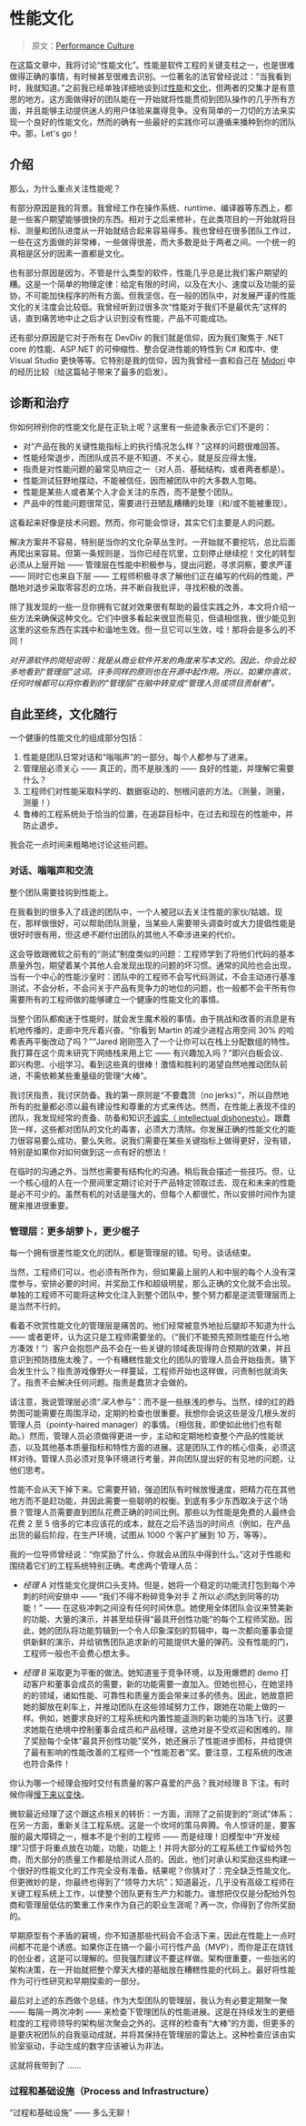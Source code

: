 # 性能文化

> 原文：[Performance Culture](http://joeduffyblog.com/2016/04/10/performance-culture/)

在这篇文章中，我将讨论“性能文化”。性能是软件工程的关键支柱之一，也是很难做得正确的事情，有时候甚至很难去识别。一位著名的法官曾经说过：“当我看到时，我就知道。”之前我已经单独详细地谈到过[性能](http://joeduffyblog.com/2010/09/06/the-premature-optimization-is-evil-myth/)和[文化](http://joeduffyblog.com/2013/02/17/software-leadership-series/)，但两者的交集才是有意思的地方。这方面做得好的团队能在一开始就将性能贯彻到团队操作的几乎所有方面，并且能够主动提供迷人的用户体验来赢得竞争。没有简单的一刀切的方法来实现一个良好的性能文化，然而的确有一些最好的实践你可以遵循来播种到你的团队中。那，Let's go！

## 介绍

那么，为什么重点关注性能呢？

有部分原因是我的背景。我曾经工作在操作系统、runtime、编译器等东西上，都是一些客户期望能够很快的东西。相对于之后来修补，在此类项目的一开始就将目标、测量和团队进度从一开始就结合起来容易得多。我也曾经在很多团队工作过，一些在这方面做的非常棒，一些做得很差，而大多数是处于两者之间。一个统一的真相是区分的因素一直都是文化。

也有部分原因是因为，不管是什么类型的软件，性能几乎总是比我们客户期望的糟。这是一个简单的物理定律：给定有限的时间，以及在大小、速度以及功能的妥协，不可能加快程序的所有方面。但我坚信，在一般的团队中，对发展严谨的性能文化的关注度会比较低。我曾经听到过很多次“性能对于我们不是最优先”这样的话，直到痛苦地中止之后才认识到没有性能，产品不可能成功。

还有部分原因是它对于所有在 DevDiv 的我们就是信仰，因为我们聚焦于 .NET core 的性能、ASP.NET 的可伸缩性、整合促进性能的特性到 C# 和库中、使 Visual Studio 更快等等。它特别是我的信仰，因为我曾经一直和自己在 [Midori](./README.md) 中的经历比较（给这篇帖子带来了最多的启发）。

## 诊断和治疗

你如何辨别你的性能文化是在正轨上呢？这里有一些迹象表示它们不是的：

* 对“产品在我的关键性能指标上的执行情况怎么样？”这样的问题很难回答。
* 性能经常退步，而团队成员不是不知道、不关心，就是反应得太慢。
* 指责是对性能问题的最常见响应之一（对人员、基础结构，或者两者都是）。
* 性能测试狂野地摆动，不能被信任，因而被团队中的大多数人忽略。
* 性能是某些人或者某个人才会关注的东西，而不是整个团队。
* 产品中的性能问题很常见，需要进行丑陋乱糟糟的处理（和/或不能被重现）。

这看起来好像是技术问题。然而，你可能会惊讶，其实它们主要是人的问题。

解决方案并不容易，特别是当你的文化杂草丛生时。一开始就不要挖坑，总比后面再爬出来容易。但第一条规则是，当你已经在坑里，立刻停止继续挖！文化的转型必须从上层开始 —— 管理层在性能中积极参与，提出问题，寻求洞察，要求严谨 —— 同时它也来自下层 —— 工程师积极寻求了解他们正在编写的代码的性能，严酷地对退步采取零容忍的立场，并不断自我批评，寻找积极的改善。

除了我发现的一些一旦你拥有它就对效果很有帮助的最佳实践之外，本文将介绍一些方法来确保这种文化。它们中很多看起来很显而易见，但请相信我，很少能见到这里的这些东西在实践中和谐地生效。但一旦它可以生效，哇！那将会是多么的不同！

*对开源软件的简短说明：我是从商业软件开发的角度来写本文的。因此，你会比较多地看到“管理层”这词。许多同样的原则也在开源中起作用。所以，如果你喜欢，任何时候都可以将你看到的“管理层”在脑中转变成“管理人员或项目贡献者”。*

## 自此至终，文化随行

一个健康的性能文化的组成部分包括：

1. 性能是团队日常对话和“嗡嗡声”的一部分。每个人都参与了进来。
2. 管理层必须关心 —— 真正的，而不是肤浅的 —— 良好的性能，并理解它需要什么？
3. 工程师们对性能采取科学的、数据驱动的、刨根问底的方法。（测量，测量，测量！）
4. 鲁棒的工程系统处于恰当的位置，在追踪目标中，在过去和现在的性能中，并防止退步。

我会花一点时间来粗略地讨论这些问题。

### 对话、嗡嗡声和交流

整个团队需要挂钩到性能上。

在我看到的很多入了歧途的团队中，一个人被冠以去关注性能的家伙/姑娘。现在，那样做很好，可以帮助团队测量，当某些人需要带头调查时或大力提倡性能是很好时很有用，但这*绝不能*付出团队的其他人不牵涉进来的代价。

这会导致跟微软之前有的“测试”制度类似的问题：工程师学到了将他们代码的基本质量外包，期望着某个其他人会发现出现的问题的坏习惯。通常的风险也会出现，当有一个中心的性能沙皇时：团队中的工程师不会写代码测试，不会主动进行基准测试，不会分析，不会问关于产品有竞争力的地位的问题，也一般都不会干所有你需要所有的工程师做的能够建立一个健康的性能文化的事情。

当整个团队都痴迷于性能时，就会发生魔术般的事情。由于挑战和改善的消息是有机地传播的，走廊中充斥着兴奋。“你看到 Martin 的减少进程占用空间 30% 的哈希表再平衡改动了吗？”“Jared 刚刚签入了一个让你可以在栈上分配数组的特性。我打算在这个周末研究下网络栈来用上它 —— 有兴趣加入吗？”即兴白板会议、即兴构思、小组学习。看到这些真的很棒！激情和胜利的渴望自然地推动团队前进，不需依赖某些重量级的管理“大棒”。

我讨厌指责，我讨厌防备。我的第一原则是“不要蠢货（no jerks）”，所以自然地所有的批量都必须以最有建设性和尊重的方式来传达。然而，在性能上表现不佳的团队，我发现经常的责备、防备和知识[不诚实（ intellectual dishonesty）](http://joeduffyblog.com/2015/11/02/software-leadership-9-on-the-importance-of-intellectual-honesty/)。跟蠢货一样，这些都对团队的文化的毒害，必须大力清除。你发展正确的性能文化的能力很容易要么成功，要么失败。说我们需要在某些关键指标上做得更好，没有错，特别是如果你对如何做到这一点有好的想法！

在临时的沟通之外，当然也需要有结构化的沟通。稍后我会描述一些技巧。但，让一个核心组的人在一个房间里定期讨论对于产品特定领取过去、现在和未来的性能是必不可少的。虽然有机的对话是强大的，但每个人都很忙，所以安排时间作为提醒来推进很重要。

### 管理层：更多胡萝卜，更少棍子

每一个拥有很差性能文化的团队，都是管理层的错。句号。谈话结束。

当然，工程师们可以，也必须有所作为，但如果最上层的人和中层的每个人没有深度参与，安排必要的时间，并奖励工作和超级明星，那么正确的文化就不会出现。单独的工程师不可能将这种文化注入到整个团队中，整个努力都是逆流管理层而上是当然不行的。

看着不欣赏性能文化的管理层是痛苦的。他们经常被意外地扯后腿却不知道为什么 —— 或者更坏，认为这只是工程师需要坐的。（“我们不能预先预测性能在什么地方凑效！”）客户会抱怨产品不会在一些关键的领域表现得符合预期的效果，并且意识到预防措施太晚了，一个有糟糕性能文化的团队的管理人员会开始指责。猜下会发生什么？指责游戏像野火一样蔓延，工程师开始也这样做，问责制也就消失了。指责不会解决任何问题。指责是蠢货才会做的。

请注意，我说管理层必须“*深入*参与”：而不是一些肤浅的参与。当然，绿的红的趋势图可能需要在周围浮动，定期的检查也很重要。我想你会说这些是没几根头发的管理人员（pointy-haired manager）的事情。（相信我，即使如此他们也有帮助。）然而，管理人员必须做得更进一步，主动和定期地检查整个产品的性能状态，以及其他基本质量指标和特性方面的进展。这是团队工作的核心信条，必须这样对待。管理人员必须对竞争环境进行考量，并向团队提出好的有见地的问题，让他们思考。

性能不会从天下掉下来。它需要开销，强迫团队有时候放慢速度，把精力花在其他地方而不是赶功能，并因此需要一些聪明的权衡。到底有多少东西取决于这个场景？管理人员需要直到团队花费正确的时间比例。那些以为性能是免费的人最终会花费 2 至 5 倍多的它本应该花的成本，就在之后不适当的时间点（例如，在产品出货的最后阶段，在生产环境，试图从 1000 个客户扩展到 10 万，等等）。

我的一位导师曾经说：“你奖励了什么，你就会从团队中得到什么。”这对于性能和围绕着它们的工程系统特别正确。考虑两个管理人员：

* *经理 A* 对性能文化提供口头支持。但是，她将一个稳定的功能流打包到每个冲刺的时间安排中 —— “我们不得不粉碎竞争对手 Z 所以*必须*达到同等的功能！” —— 在这些冲刺之间没有任何时间休息。她使用全体团队会议来赞美新的功能、大量的演示，并甚至给获得“最具开创性功能”的每个工程师奖励。因此，她的团队将功能剪辑到一个令人印象深刻的剪辑中，每一次都向董事会提供新鲜的演示，并给销售团队追求新的可能提供大量的弹药。没有性能的门，工程师一般也不会费心想太多。

* *经理 B* 采取更为平衡的做法。她知道鉴于竞争环境，以及用爆燃的 demo 打动客户和董事会成员的需要，新的功能需要一直加入。但她也担心，在她坚持的的领域，诸如性能、可靠性和质量方面会带来过多的债务。因此，她故意把她的脚放在刹车上，并推动团队在这些领域努力工作，跟她在功能上做的一样。例如，她要求良好的工程系统和内置性能遥测的新功能的当场飞行。这要求她能在绝境中控制董事会成员和产品经理，这绝对是不受欢迎和困难的。除了奖励每个全体“最具开创性功能”奖外，她还展示了性能进步图标，并给提供了最有影响的性能改善的工程师一个“性能忍者”奖。要注意，工程系统的改进也符合条件！

你认为哪一个经理会按时交付有质量的客户喜爱的产品？我对经理 B 下注。有时候你得[慢下来以变快](http://joeduffyblog.com/2013/04/12/software-leadership-4-slow-down-to-speed-up/)。

微软最近经理了这个跟这点相关的转折：一方面，消除了之前提到的“测试”体系；在另一方面，重新关注工程系统。这是一个坎坷的策马奔腾。令人惊讶的是，要客服的最大障碍之一，根本不是个别的工程师 —— 而是经理！旧模型中“开发经理”习惯于将重点放在功能，功能，功能上！并将大部分的工程系统工作留给外包商，而大部分的质量工作都是给测试人员的。因此，他们对承认和奖励这些构建一个很好的性能文化的工作完全没有准备。结果呢？你猜对了：完全缺乏性能文化。但更微妙的是，你最终也得到了“领导力大坑”；知道最近，几乎没有高级工程师在关键工程系统上工作，以使整个团队更有生产力和能力。谁想把仅仅是分配给外包商和管理层低估的繁重工作来作为自己的职业生涯呢？再一次，你得到了你所奖励的。

早期原型有个矛盾的窘境，你不知道那些代码会不会活下来，因此在性能上一点时间都不花是个诱惑。如果你正在搞一个最小可行性产品（MVP），而你是正在烧钱的创业者，这是可以理解的。但我强烈建议不要这样做。架构很重要，一些拙劣的架构决策，在一开始就把整个摩天大楼的基础放在糟糕性能的代码上。最好将性能作为可行性研究和早期探索的一部分。

最后对上述的东西做个总结，作为大型团队的管理层，我认为有必要定期聚一聚 —— 每隔一两次冲刺 —— 来检查下管理团队的性能进展。这是在持续发生的更细粒度的工程师领导的架构层次聚会之外的。这样的检查有“大棒”的方面，但更多的是要庆祝团队的自我驱动成就，并将其保持在管理层的雷达上。这种检查应该由实验室驱动，手动生成的数字应该被认为非法。

这就将我带到了 ……

### 过程和基础设施（Process and Infrastructure）

“过程和基础设施” —— 多么无聊！

